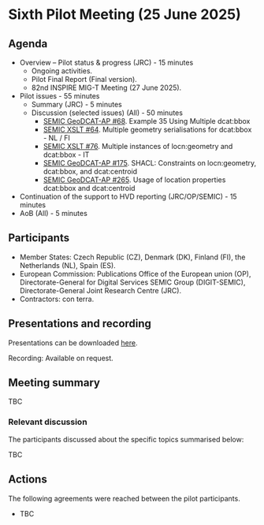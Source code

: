 # Sixth Pilot Meeting (25 June 2025)

## Agenda

* Overview – Pilot status & progress (JRC) - 15 minutes
    * Ongoing activities.
    * Pilot Final Report (Final version).
    * 82nd INSPIRE MIG-T Meeting (27 June 2025).
* Pilot issues - 55 minutes
    *	Summary (JRC) - 5 minutes
    * Discussion (selected issues) (All) - 50 minutes
        * [SEMIC GeoDCAT-AP #68](https://github.com/SEMICeu/GeoDCAT-AP/issues/68). Example 35 Using Multiple dcat:bbox
        * [SEMIC XSLT #64](https://github.com/SEMICeu/iso-19139-to-dcat-ap/issues/64). Multiple geometry serialisations for dcat:bbox - NL / FI
        * [SEMIC XSLT #76](https://github.com/SEMICeu/iso-19139-to-dcat-ap/issues/76). Multiple instances of locn:geometry and dcat:bbox - IT
        * [SEMIC GeoDCAT-AP #175](https://github.com/SEMICeu/DCAT-AP/issues/175). SHACL: Constraints on locn:geometry, dcat:bbox, and dcat:centroid
        * [SEMIC GeoDCAT-AP #265](https://github.com/SEMICeu/DCAT-AP/issues/265). Usage of location properties dcat:bbox and dcat:centroid
*	Continuation of the support to HVD reporting (JRC/OP/SEMIC) - 15 minutes
* AoB (All) - 5 minutes

## Participants

* Member States: Czech Republic (CZ), Denmark (DK), Finland (FI), the Netherlands (NL), Spain (ES).
* European Commission: Publications Office of the European union (OP), Directorate-General for Digital Services SEMIC Group (DIGIT-SEMIC), Directorate-General Joint Research Centre (JRC).
* Contractors: con terra.

## Presentations and recording

Presentations can be downloaded [here](https://github.com/INSPIRE-MIF/GeoDCAT-AP-pilot/tree/main/meetings/2025-06-25/presentations).

Recording: Available on request. 

## Meeting summary

TBC

### Relevant discussion	

The participants discussed about the specific topics summarised below:

TBC

## Actions

The following agreements were reached between the pilot participants.
* TBC
